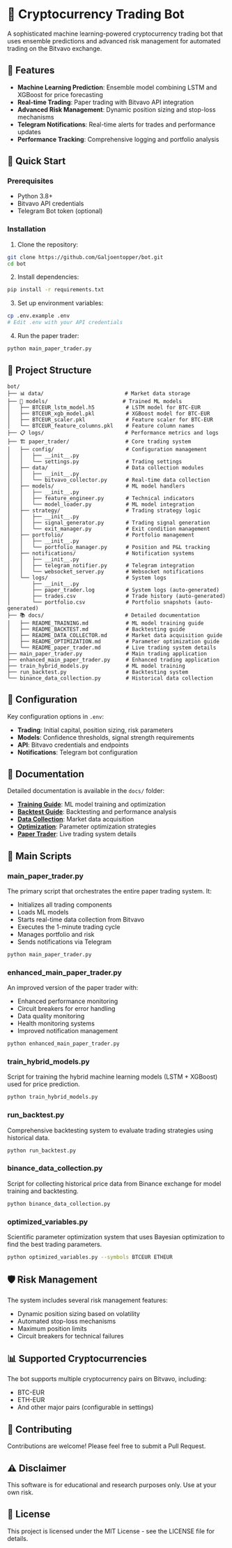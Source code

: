 # 🤖 Cryptocurrency Trading Bot

A sophisticated machine learning-powered cryptocurrency trading bot that uses ensemble predictions and advanced risk management for automated trading on the Bitvavo exchange.

## 🌟 Features

- **Machine Learning Prediction**: Ensemble model combining LSTM and XGBoost for price forecasting
- **Real-time Trading**: Paper trading with Bitvavo API integration
- **Advanced Risk Management**: Dynamic position sizing and stop-loss mechanisms
- **Telegram Notifications**: Real-time alerts for trades and performance updates
- **Performance Tracking**: Comprehensive logging and portfolio analysis

## 🚀 Quick Start

### Prerequisites

- Python 3.8+
- Bitvavo API credentials
- Telegram Bot token (optional)

### Installation

1. Clone the repository:
```bash
git clone https://github.com/Galjoentopper/bot.git
cd bot
```

2. Install dependencies:
```bash
pip install -r requirements.txt
```

3. Set up environment variables:
```bash
cp .env.example .env
# Edit .env with your API credentials
```

4. Run the paper trader:
```bash
python main_paper_trader.py
```

## 📂 Project Structure

```
bot/
├── 📊 data/                          # Market data storage
├── 🧠 models/                        # Trained ML models
│   ├── BTCEUR_lstm_model.h5          # LSTM model for BTC-EUR
│   ├── BTCEUR_xgb_model.pkl          # XGBoost model for BTC-EUR
│   ├── BTCEUR_scaler.pkl             # Feature scaler for BTC-EUR
│   └── BTCEUR_feature_columns.pkl    # Feature column names
├── 📋 logs/                          # Performance metrics and logs
├── 🏗️ paper_trader/                  # Core trading system
│   ├── config/                       # Configuration management
│   │   ├── __init__.py
│   │   └── settings.py               # Trading settings
│   ├── data/                         # Data collection modules
│   │   ├── __init__.py
│   │   └── bitvavo_collector.py      # Real-time data collection
│   ├── models/                       # ML model handlers
│   │   ├── __init__.py
│   │   ├── feature_engineer.py       # Technical indicators
│   │   └── model_loader.py           # ML model integration
│   ├── strategy/                     # Trading strategy logic
│   │   ├── __init__.py
│   │   ├── signal_generator.py       # Trading signal generation
│   │   └── exit_manager.py           # Exit condition management
│   ├── portfolio/                    # Portfolio management
│   │   ├── __init__.py
│   │   └── portfolio_manager.py      # Position and P&L tracking
│   ├── notifications/                # Notification systems
│   │   ├── __init__.py
│   │   ├── telegram_notifier.py      # Telegram integration
│   │   └── websocket_server.py       # Websocket notifications
│   └── logs/                         # System logs
│       ├── __init__.py
│       ├── paper_trader.log          # System logs (auto-generated)
│       ├── trades.csv                # Trade history (auto-generated)
│       └── portfolio.csv             # Portfolio snapshots (auto-generated)
├── 📚 docs/                          # Detailed documentation
│   ├── README_TRAINING.md            # ML model training guide
│   ├── README_BACKTEST.md            # Backtesting guide
│   ├── README_DATA_COLLECTOR.md      # Market data acquisition guide
│   ├── README_OPTIMIZATION.md        # Parameter optimization guide
│   └── README_paper_trader.md        # Live trading system details
├── main_paper_trader.py              # Main trading application
├── enhanced_main_paper_trader.py     # Enhanced trading application
├── train_hybrid_models.py            # ML model training
├── run_backtest.py                   # Backtesting system
└── binance_data_collection.py        # Historical data collection
```

## 🔧 Configuration

Key configuration options in `.env`:

- **Trading**: Initial capital, position sizing, risk parameters
- **Models**: Confidence thresholds, signal strength requirements
- **API**: Bitvavo credentials and endpoints
- **Notifications**: Telegram bot configuration

## 📖 Documentation

Detailed documentation is available in the `docs/` folder:

- **[Training Guide](docs/README_TRAINING.md)**: ML model training and optimization
- **[Backtest Guide](docs/README_BACKTEST.md)**: Backtesting and performance analysis
- **[Data Collection](docs/README_DATA_COLLECTOR.md)**: Market data acquisition
- **[Optimization](docs/README_OPTIMIZATION.md)**: Parameter optimization strategies
- **[Paper Trader](docs/README_paper_trader.md)**: Live trading system details

## 🧪 Main Scripts

### main_paper_trader.py
The primary script that orchestrates the entire paper trading system. It:
- Initializes all trading components
- Loads ML models
- Starts real-time data collection from Bitvavo
- Executes the 1-minute trading cycle
- Manages portfolio and risk
- Sends notifications via Telegram

```bash
python main_paper_trader.py
```

### enhanced_main_paper_trader.py
An improved version of the paper trader with:
- Enhanced performance monitoring
- Circuit breakers for error handling
- Data quality monitoring
- Health monitoring systems
- Improved notification management

```bash
python enhanced_main_paper_trader.py
```

### train_hybrid_models.py
Script for training the hybrid machine learning models (LSTM + XGBoost) used for price prediction.

```bash
python train_hybrid_models.py
```

### run_backtest.py
Comprehensive backtesting system to evaluate trading strategies using historical data.

```bash
python run_backtest.py
```

### binance_data_collection.py
Script for collecting historical price data from Binance exchange for model training and backtesting.

```bash
python binance_data_collection.py
```

### optimized_variables.py
Scientific parameter optimization system that uses Bayesian optimization to find the best trading parameters.

```bash
python optimized_variables.py --symbols BTCEUR ETHEUR
```

## 🛡️ Risk Management

The system includes several risk management features:
- Dynamic position sizing based on volatility
- Automated stop-loss mechanisms
- Maximum position limits
- Circuit breakers for technical failures

## 📊 Supported Cryptocurrencies

The bot supports multiple cryptocurrency pairs on Bitvavo, including:
- BTC-EUR
- ETH-EUR
- And other major pairs (configurable in settings)

## 🤝 Contributing

Contributions are welcome! Please feel free to submit a Pull Request.

## ⚠️ Disclaimer

This software is for educational and research purposes only. Use at your own risk.

## 📄 License

This project is licensed under the MIT License - see the LICENSE file for details.